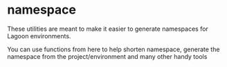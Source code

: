 # namespace

These utilities are meant to make it easier to generate namespaces for Lagoon environments.

You can use functions from here to help shorten namespace, generate the namespace from the project/environment and many other handy tools